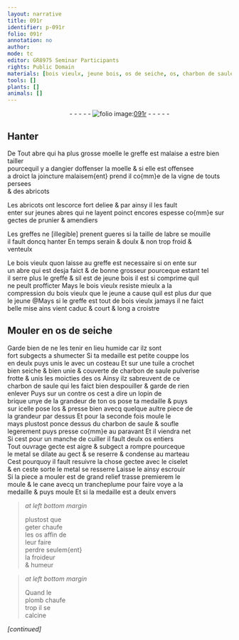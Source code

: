 ```yaml
---
layout: narrative
title: 091r
identifier: p-091r
folio: 091r
annotation: no
author:
mode: tc
editor: GR8975 Seminar Participants
rights: Public Domain
materials: [bois vieulx, jeune bois, os de seiche, os, charbon de saule, contre os, brique, metal, plomb]
tools: []
plants: []
animals: []
---
```


<div class="folio" align="center">- - - - - <a href="http://gallica.bnf.fr/ark:/12148/btv1b10500001g/f187.image" target="_blank"><img src="https://cu-mkp.github.io/2017-workshop-edition/assets/photo-icon.png" alt="folio image: " style="display:inline-block; margin-bottom:-3px;"/>091r</a> - - - - - </div>  
  

## Hanter

 
De Tout abre qui ha plus grosse moelle <span class="add">le greffe</span> est malaise a <span class="del">estre</span> <span class="add">bien</span> tailler<br/> pourcequil y a dangier doffenser la moelle & si elle est offensee<br/> a droict la joincture malaisem{ent} prend il co{mm}e de la vigne de touts persees<br/> & des abricots
 
Les abricots ont lescorce fort deliee & par ainsy il les fault<br/> enter sur jeunes abres qui ne layent poinct encores espesse co{mm}e sur<br/> gectes de prunier & amendiers
 
Les greffes ne <span class="del">[illegible]</span> prenent gueres si la taille de labre se mouille<br/> il fault doncq hanter En temps serain & doulx & non trop froid &<br/> venteulx
 
Le <span class="m">bois vieulx</span> quon laisse au greffe est necessaire si on ente sur<br/> un abre qui est desja faict & de bonne grosseur pourceque estant tel<br/> il serre plus le greffe & sil est de <span class="m">jeune bois</span> il est si comprime quil<br/> ne peult profficter Mays le <span class="m">bois vieulx</span> resiste mieulx a la<br/> compression du <span class="m">bois vieulx</span> <span class="del">que le jeune</span> a cause quil est plus dur que<br/> le jeune @Mays si le greffe est tout de <span class="m">bois vieulx</span> jamays il ne faict<br/> belle mise ains vient caduc & court & long a croistre

 
  

## Mouler en <span class="m">os de seiche</span>

 
Garde bien de ne les tenir en lieu humide car ilz sont<br/> fort subgects a shumecter Si ta medaille est petite couppe l<span class="m">os</span><br/> en deulx puys unis le avec un costeau Et sur une tuile a crochet<br/> bien seiche & bien unie & couverte de <span class="m">charbon de saule</span> pulverise<br/> frotte & unis les moicties des <span class="m">os</span> Ainsy ilz sabreuvent de ce<br/> <span class="m">charbon de saule</span> qui les faict bien despouiller & garde de rien<br/> enlever Puys sur un <span class="m">contre os</span> cest a dire un lopin de<br/> <span class="m">brique</span> unye de la grandeur de ton <span class="m">os</span> pose ta medaille & puys<br/> sur icelle pose l<span class="m">os</span> & presse bien avecq quelque aultre piece de<br/> la grandeur par dessus Et pour la seconde fois moule le<br/> mays plustost ponce dessus du <span class="m">charbon de saule</span> & soufle<br/> legerement puys presse co{mm}e au paravant Et il viendra net<br/> Si cest pour un manche de cuiller il fault deulx <span class="m">os</span> entiers<br/> Tout ouvrage gecte est aigre & subgect a rompre pourceque<br/> le <span class="m">metal</span> se dilate au gect & se reserre & condense au marteau<br/> Cest pourquoy il fault resuivre la chose gectee avec le ciselet<br/> & en ceste sorte le <span class="m">metal</span> se resserre Laisse le ainsy escrouir<br/> Si la piece a mouler est de grand relief trasse premierem le<br/> moule & le cane avecq un trancheplume pour faire voye a la<br/> medaille & puys moule Et si la medaille est a deulx envers
 
> *at left bottom margin*
> 
>  plustost que<br/> geter chaufe<br/> les <span class="m">os</span> affin de<br/> leur faire<br/> perdre seulem{ent}<br/> la froideur<br/> & humeur
 
> *at left bottom margin*
> 
>  Quand le<br/> <span class="m">plomb</span> chaufe<br/> trop il se<br/> calcine
 
*[continued]*
 

